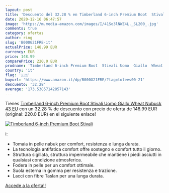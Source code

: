 ```yaml
---
layout: post
title: 'Descuento del 32.28 % en Timberland 6-inch Premium Boot  Stivali '
date: 2020-12-16 06:47:57
image: 'https://m.media-amazon.com/images/I/41So3lNWZ4L._SL200_.jpg'
comments: true
category: ofertas
author: ring
slug: 'B000G21FRE-it'
actualPrice: 148.99 EUR
currency: EUR
price: 148.99
comparePrice: 220.0 EUR
prodname: 'Timberland 6-inch Premium Boot  Stivali Uomo  Giallo  Wheat Nubuck   43 EU'
country: 'it'
flag: '🇮🇹'
buyurl: 'https://www.amazon.it/dp/B000G21FRE/?tag=tolees00-21'
descuento: '32.28'
average: '173.53857142857143'
---
```


Tienes [Timberland 6-inch Premium Boot  Stivali Uomo  Giallo  Wheat Nubuck   43 EU](https://www.amazon.it/dp/B000G21FRE/?tag=tolees00-21) con un 32.28 % de descuento con precio de oferta de 148.99 EUR (original: 220.0 EUR) en el siguiente enlace!

[![Timberland 6-inch Premium Boot  Stivali ](https://m.media-amazon.com/images/I/41So3lNWZ4L._SL200_.jpg)](https://www.amazon.it/dp/B000G21FRE/?tag=tolees00-21)

ℹ️:

- Tomaia in pelle nabuk per comfort, resistenza e lunga durata.
- La tecnologia antifatica comfort offre sostegno e comfort tutto il giorno.
- Struttura sigillata, struttura impermeabile che mantiene i piedi asciutti in qualsiasi condizione atmosferica.
- Fodera in pelle per un comfort ottimale.
- Suola esterna in gomma per resistenza e trazione.
- Lacci con fibre Taslan per una lunga durata.

[Accede a la oferta!!](https://www.amazon.it/dp/B000G21FRE/?tag=tolees00-21)
